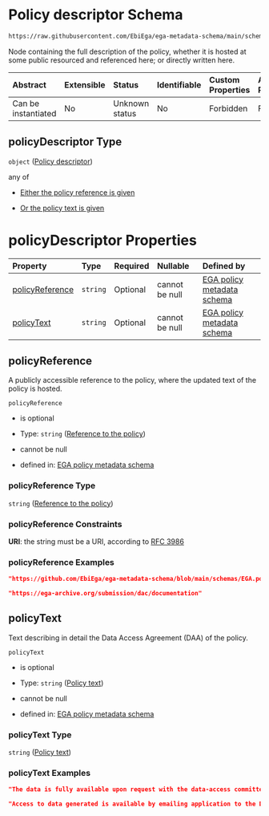 # Policy descriptor Schema

```txt
https://raw.githubusercontent.com/EbiEga/ega-metadata-schema/main/schemas/EGA.policy.json#/properties/policyDescriptor
```

Node containing the full description of the policy, whether it is hosted at some public resourced and referenced here; or directly written here.

| Abstract            | Extensible | Status         | Identifiable | Custom Properties | Additional Properties | Access Restrictions | Defined In                                                                   |
| :------------------ | :--------- | :------------- | :----------- | :---------------- | :-------------------- | :------------------ | :--------------------------------------------------------------------------- |
| Can be instantiated | No         | Unknown status | No           | Forbidden         | Forbidden             | none                | [EGA.policy.json\*](../../../schemas/EGA.policy.json "open original schema") |

## policyDescriptor Type

`object` ([Policy descriptor](ega-8-properties-policy-descriptor.md))

any of

*   [Either the policy reference is given](ega-8-properties-policy-descriptor-anyof-either-the-policy-reference-is-given.md "check type definition")

*   [Or the policy text is given](ega-8-properties-policy-descriptor-anyof-or-the-policy-text-is-given.md "check type definition")

# policyDescriptor Properties

| Property                            | Type     | Required | Nullable       | Defined by                                                                                                                                                                                                                                                 |
| :---------------------------------- | :------- | :------- | :------------- | :--------------------------------------------------------------------------------------------------------------------------------------------------------------------------------------------------------------------------------------------------------- |
| [policyReference](#policyreference) | `string` | Optional | cannot be null | [EGA policy metadata schema](ega-8-properties-policy-descriptor-properties-reference-to-the-policy.md "https://raw.githubusercontent.com/EbiEga/ega-metadata-schema/main/schemas/EGA.policy.json#/properties/policyDescriptor/properties/policyReference") |
| [policyText](#policytext)           | `string` | Optional | cannot be null | [EGA policy metadata schema](ega-8-properties-policy-descriptor-properties-policy-text.md "https://raw.githubusercontent.com/EbiEga/ega-metadata-schema/main/schemas/EGA.policy.json#/properties/policyDescriptor/properties/policyText")                  |

## policyReference

A publicly accessible reference to the policy, where the updated text of the policy is hosted.

`policyReference`

*   is optional

*   Type: `string` ([Reference to the policy](ega-8-properties-policy-descriptor-properties-reference-to-the-policy.md))

*   cannot be null

*   defined in: [EGA policy metadata schema](ega-8-properties-policy-descriptor-properties-reference-to-the-policy.md "https://raw.githubusercontent.com/EbiEga/ega-metadata-schema/main/schemas/EGA.policy.json#/properties/policyDescriptor/properties/policyReference")

### policyReference Type

`string` ([Reference to the policy](ega-8-properties-policy-descriptor-properties-reference-to-the-policy.md))

### policyReference Constraints

**URI**: the string must be a URI, according to [RFC 3986](https://tools.ietf.org/html/rfc3986 "check the specification")

### policyReference Examples

```json
"https://github.com/EbiEga/ega-metadata-schema/blob/main/schemas/EGA.policy.json"
```

```json
"https://ega-archive.org/submission/dac/documentation"
```

## policyText

Text describing in detail the Data Access Agreement (DAA) of the policy.

`policyText`

*   is optional

*   Type: `string` ([Policy text](ega-8-properties-policy-descriptor-properties-policy-text.md))

*   cannot be null

*   defined in: [EGA policy metadata schema](ega-8-properties-policy-descriptor-properties-policy-text.md "https://raw.githubusercontent.com/EbiEga/ega-metadata-schema/main/schemas/EGA.policy.json#/properties/policyDescriptor/properties/policyText")

### policyText Type

`string` ([Policy text](ega-8-properties-policy-descriptor-properties-policy-text.md))

### policyText Examples

```json
"The data is fully available upon request with the data-access committee of this study."
```

```json
"Access to data generated is available by emailing application to the Data Access Committee and will be granted to qualified investigators for appropriate use.\\nThe following two documents may be required by the Data Access Committee.\\n1) DATA ACCESS AGREEMENT\\nIn signing this agreement, You are agreeing to be bound by the terms and conditions of access set out in this agreement.\\nDefinitions:\\n- Data means all and any human genetic data obtained related to the 'Study on the proliferation history of lung adenomas'.\\n- User means a researcher whose User Institution has previously completed this Data Access Agreement and has received acknowledgment of its acceptance.\\n- User Institution means the organization at which the User is employed, affiliated or enrolled.\\nYou agree to use the Data only for the advancement of medical research, according to the consent obtained from sample donors.\\n- Publications means, without limitation, articles published in print journals, electronic journals, reviews, books, posters and other written and verbal presentations of research.\\nYou agree not to use the data for the creation of products for sale or for any commercial purpose.\\nYou agree to preserve, at all times, the confidentiality of any information related to Data and to not transfer or disclose the Data.\\nYou agree to use the data for the approved purpose and project described in your Application.\\nYou agree to acknowledge in any work based in whole or part on the Data, the published paper from which the Data derives.\\nFor and on behalf of User:\\n Report the name of Applicants, Signature of Applicants and Date.\\nFor and on behalf of User Institution:\\nReport the name of Institutional Authority, his/her and Date.\\n\\n2) DATA ACCESS APPLICATION FORM:\\nApplications for access to data can be submitted at any time. The Data Access Committee will consider applications on a rolling basis and aim to provide a decision within one months of receipt. The Application must include:\\n- A full postal and email address for each Applicant. PhD student applicants must include their supervisors as a co-applicant and provide their full contact details.\\n- Title of the project.\\n- A clear description of the project and its specific aims, including specific details of what You plan to do with the data and including key references.\\n- Signature, name and date of each Applicant.\\n- Data Access Agreement dated and signed."
```
